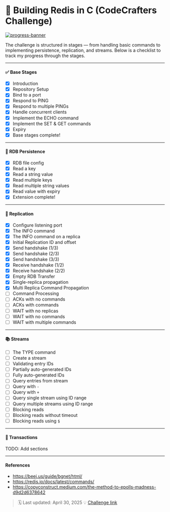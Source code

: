 # 🚀 Building Redis in C (CodeCrafters Challenge)

[![progress-banner](https://backend.codecrafters.io/progress/redis/03c77575-b022-4aec-ac25-ec062b9efff2)](https://app.codecrafters.io/users/codecrafters-bot?r=2qF)

The challenge is structured in stages — from handling basic commands to implementing persistence, replication, and streams. Below is a checklist to track my progress through the stages.

---

#### ✅ Base Stages

- [x] Introduction
- [x] Repository Setup
- [x] Bind to a port
- [x] Respond to PING
- [x] Respond to multiple PINGs
- [x] Handle concurrent clients
- [x] Implement the ECHO command
- [x] Implement the SET & GET commands
- [x] Expiry
- [x] Base stages complete!

---

#### 💾 RDB Persistence

- [x] RDB file config
- [x] Read a key
- [x] Read a string value
- [x] Read multiple keys
- [x] Read multiple string values
- [x] Read value with expiry
- [x] Extension complete!

---

#### 🔁 Replication

- [x] Configure listening port
- [x] The INFO command
- [x] The INFO command on a replica
- [x] Initial Replication ID and offset
- [x] Send handshake (1/3)
- [x] Send handshake (2/3)
- [x] Send handshake (3/3)
- [x] Receive handshake (1/2)
- [x] Receive handshake (2/2)
- [x] Empty RDB Transfer
- [x] Single-replica propagation
- [x] Multi Replica Command Propagation
- [ ] Command Processing
- [ ] ACKs with no commands
- [ ] ACKs with commands
- [ ] WAIT with no replicas
- [ ] WAIT with no commands
- [ ] WAIT with multiple commands

---

#### 📚 Streams

- [ ] The TYPE command
- [ ] Create a stream
- [ ] Validating entry IDs
- [ ] Partially auto-generated IDs
- [ ] Fully auto-generated IDs
- [ ] Query entries from stream
- [ ] Query with `-`
- [ ] Query with `+`
- [ ] Query single stream using ID range
- [ ] Query multiple streams using ID range
- [ ] Blocking reads
- [ ] Blocking reads without timeout
- [ ] Blocking reads using `$`

---

#### 🔐 Transactions
TODO: Add sections

---


#### References

- https://beej.us/guide/bgnet/html/
- https://redis.io/docs/latest/commands/
- https://copyconstruct.medium.com/the-method-to-epolls-madness-d9d2d6378642



> 🗓️ Last updated: April 30, 2025
> 💡 [Challenge link](https://codecrafters.io/challenges/redis)
